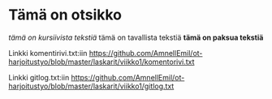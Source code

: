 # Tämä on otsikko
*tämä on kursiivista tekstiä*
tämä on tavallista tekstiä
**tämä on paksua tekstiä**


Linkki komentirivi.txt:iin https://github.com/AmnellEmil/ot-harjoitustyo/blob/master/laskarit/viikko1/komentorivi.txt


Linkki gitlog.txt:iin https://github.com/AmnellEmil/ot-harjoitustyo/blob/master/laskarit/viikko1/gitlog.txt
